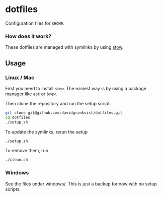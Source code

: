 # dotfiles
Configuration files for `$HOME`.

### How does it work?
These dotfiles are managed with symlinks by using [stow](https://www.gnu.org/software/stow/).

## Usage

### Linux / Mac
First you need to install `stow`. The easiest way is by using a package manager like `apt` or `brew`.

Then clone the repository and run the setup script.
```bash
git clone git@github.com:davidgrankvist/dotfiles.git
cd dotfiles
./setup.sh
```

To update the symlinks, rerun the setup
```bash
./setup.sh
```

To remove them, run
```bash
./clean.sh
```

### Windows

See the files under windows/. This is just a backup for now with no setup scripts.